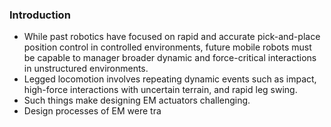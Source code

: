### Introduction
- While past robotics have focused on rapid and accurate pick-and-place position control in controlled environments, future mobile robots must be capable to manager broader dynamic and force-critical interactions in unstructured environments. 
- Legged locomotion involves repeating dynamic events such as impact, high-force interactions with uncertain terrain, and rapid leg swing. 
- Such things make designing EM actuators challenging. 
- Design processes of EM were tra